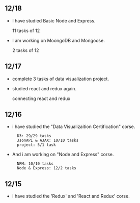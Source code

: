 ## 12/18
* I have studied Basic Node and Express.

    11 tasks of 12
* I am working on MoongoDB and Mongoose.

    2 tasks of 12
## 12/17
* complete 3 tasks of data visualization project.
* studied react and redux again.
    
    connecting react and redux
## 12/16
  
* i have studied the "Data Visualizaition Certification" corse.

        D3: 29/29 tasks
        JsonAPI & AJAX: 10/10 tasks
        project: 5/1 task
* And i am working on "Node and Express" corse.

        NPM: 10/10 tasks
        Node & Express: 12/2 tasks
## 12/15
  
* i have studied the 'Redux' and 'React and Redux' corse.
